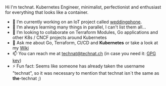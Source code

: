 Hi I'm technat.
Kubernetes Engineer, minimalist, perfectionist and enthusiast for everything that looks like a container.

- 🔭 I’m currently working on an IoT project called [weddingphone](https://github.com/the-technat/weddingphone).
- 🌱 I’m always learning many things in parallel, I can't list them all...
- 💞️ I’m looking to collaborate on Terraform Modules, Go applications and other K8s / CNCF projects around Kubernetes
- 💬 Ask me about Go, Terraform, CI/CD and **Kubernetes** or take a look at my [Wiki](https://wiki.technat.ch)
- 📫 You can reach me at technat@technat.ch (in case you need it: [GPG key](https://keys.openpgp.org/vks/v1/by-fingerprint/DC199950E4517F14CBB68A8D22391B207DAD6969))
- ⚡ Fun fact: Seems like someone has already taken the username "technat", so it was necessary to mention that technat isn´t the same as **the**-technat ;)
